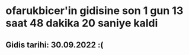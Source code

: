 # ofarukbicer'in gidisine son 1 gun 13 saat 48 dakika 20 saniye kaldi

## Gidis tarihi: 30.09.2022 :(